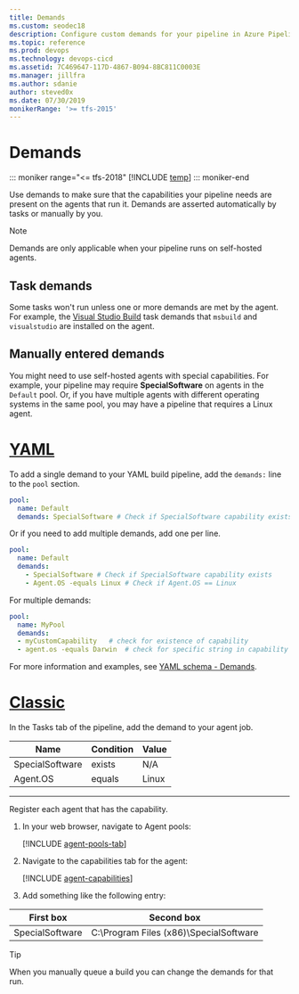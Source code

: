 ```yaml
---
title: Demands
ms.custom: seodec18
description: Configure custom demands for your pipeline in Azure Pipelines, Azure DevOps Server, or Team Foundation Server.
ms.topic: reference
ms.prod: devops
ms.technology: devops-cicd
ms.assetid: 7C469647-117D-4867-B094-8BC811C0003E
ms.manager: jillfra
ms.author: sdanie
author: steved0x
ms.date: 07/30/2019
monikerRange: '>= tfs-2015'
---
```


# Demands

::: moniker range="<= tfs-2018"
[!INCLUDE [temp](../_shared/concept-rename-note.md)]
::: moniker-end

Use demands to make sure that the capabilities your pipeline needs are present on the agents that run it. Demands are asserted automatically by tasks or manually by you.

> [!NOTE]
> Demands are only applicable when your pipeline runs on self-hosted agents.

## Task demands

Some tasks won't run unless one or more demands are met by the agent. For example, the [Visual Studio Build](../tasks/build/visual-studio-build.md) task demands that ```msbuild``` and ```visualstudio``` are installed on the agent.

## Manually entered demands

You might need to use self-hosted agents with special capabilities. For example, your pipeline may require **SpecialSoftware** on agents in the `Default` pool. Or, if you have multiple agents with different operating systems in the same pool, you may have a pipeline that requires a Linux agent.

# [YAML](#tab/yaml)
To add a single demand to your YAML build pipeline, add the `demands:` line to the `pool` section.
```yaml
pool:
  name: Default
  demands: SpecialSoftware # Check if SpecialSoftware capability exists
```

Or if you need to add multiple demands, add one per line.
```yaml
pool:
  name: Default
  demands:
    - SpecialSoftware # Check if SpecialSoftware capability exists
    - Agent.OS -equals Linux # Check if Agent.OS == Linux
```

For multiple demands:

```yaml
pool:
  name: MyPool
  demands:
  - myCustomCapability   # check for existence of capability
  - agent.os -equals Darwin  # check for specific string in capability
```

For more information and examples, see [YAML schema - Demands](../yaml-schema.md#demands).

# [Classic](#tab/classic)

In the Tasks tab of the pipeline, add the demand to your agent job.

| Name | Condition | Value |
|---|---|---|
| SpecialSoftware | exists | N/A |
| Agent.OS | equals | Linux |

---

Register each agent that has the capability.

1. In your web browser, navigate to Agent pools:

   [!INCLUDE [agent-pools-tab](../agents/_shared/agent-pools-tab.md)]

1. Navigate to the capabilities tab for the agent:
 
   [!INCLUDE [agent-capabilities](../agents/_shared/agent-capabilities-tab.md)]

1. Add something like the following entry:

| First box | Second box |
|---|---|
| SpecialSoftware | C:\Program Files (x86)\SpecialSoftware |

> [!TIP]
> When you manually queue a build you can change the demands for that run.
